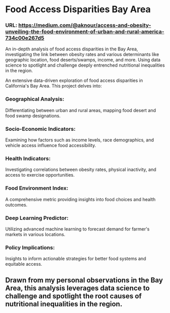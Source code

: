 # Food Access Disparities Bay Area
### URL: https://medium.com/@aknour/access-and-obesity-unveiling-the-food-environment-of-urban-and-rural-america-734c00e267d5
An in-depth analysis of food access disparities in the Bay Area, investigating the link between obesity rates and various determinants like geographic location, food deserts/swamps, income, and more. Using data science to spotlight and challenge deeply entrenched nutritional inequalities in the region.

An extensive data-driven exploration of food access disparities in California's Bay Area. This project delves into:

###  Geographical Analysis:
Differentiating between urban and rural areas, mapping food desert and food swamp designations.
###  Socio-Economic Indicators:
Examining how factors such as income levels, race demographics, and vehicle access influence food accessibility.
###  Health Indicators:
Investigating correlations between obesity rates, physical inactivity, and access to exercise opportunities.
###  Food Environment Index:
A comprehensive metric providing insights into food choices and health outcomes.
###  Deep Learning Predictor:
Utilizing advanced machine learning to forecast demand for farmer's markets in various locations.
###  Policy Implications:
Insights to inform actionable strategies for better food systems and equitable access.

## Drawn from my personal observations in the Bay Area, this analysis leverages data science to challenge and spotlight the root causes of nutritional inequalities in the region.

